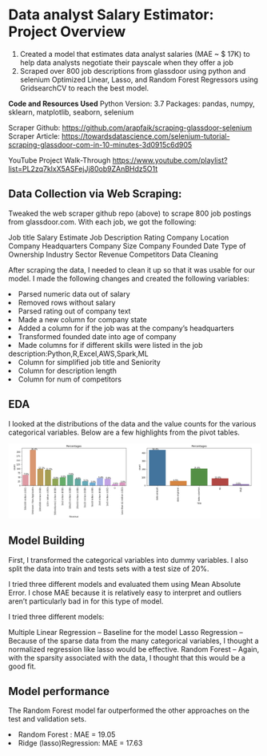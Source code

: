 
# Data analyst Salary Estimator: Project Overview
1. Created a model that estimates data analyst salaries (MAE ~ $ 17K) to help data analysts negotiate their payscale when they offer a job
2. Scraped over 800 job descriptions from glassdoor using python and selenium Optimized Linear, Lasso, and Random Forest Regressors using GridsearchCV to reach the best model.

**Code and Resources Used**
Python Version: 3.7
Packages: pandas, numpy, sklearn, matplotlib, seaborn, selenium

Scraper Github: https://github.com/arapfaik/scraping-glassdoor-selenium
Scraper Article: https://towardsdatascience.com/selenium-tutorial-scraping-glassdoor-com-in-10-minutes-3d0915c6d905


YouTube Project Walk-Through
https://www.youtube.com/playlist?list=PL2zq7klxX5ASFejJj80ob9ZAnBHdz5O1t

## Data Collection via Web Scraping:
Tweaked the web scraper github repo (above) to scrape 800 job postings from glassdoor.com. With each job, we got the following:

Job title
Salary Estimate
Job Description
Rating
Company
Location
Company Headquarters
Company Size
Company Founded Date
Type of Ownership
Industry
Sector
Revenue
Competitors
Data Cleaning

After scraping the data, I needed to clean it up so that it was usable for our model. I made the following changes and created the following variables:

<li>Parsed numeric data out of salary</li>
<li>Removed rows without salary</li>
<li>Parsed rating out of company text</li>
<li>Made a new column for company state</li>
<li>Added a column for if the job was at the company’s headquarters</li>
<li>Transformed founded date into age of company</li>
<li>Made columns for if different skills were listed in the job description:Python,R,Excel,AWS,Spark,ML</li>
<li>Column for simplified job title and Seniority</li>
<li>Column for description length</li>
<li>Column for num of competitors</li>

## EDA

I looked at the distributions of the data and the value counts for the various categorical variables. Below are a few highlights from the pivot tables.

![alt text](https://github.com/waibazen/analyzing_data_analyst_jobpost_glassdoor/blob/master/eda.png "Logo Title Text 1")


## Model Building
First, I transformed the categorical variables into dummy variables. I also split the data into train and tests sets with a test size of 20%.

I tried three different models and evaluated them using Mean Absolute Error. I chose MAE because it is relatively easy to interpret and outliers aren’t particularly bad in for this type of model.

I tried three different models:

Multiple Linear Regression – Baseline for the model
Lasso Regression – Because of the sparse data from the many categorical variables, I thought a normalized regression like lasso would be effective.
Random Forest – Again, with the sparsity associated with the data, I thought that this would be a good fit.

## Model performance
The Random Forest model far outperformed the other approaches on the test and validation sets.

<li>Random Forest : MAE = 19.05</li>

<li>Ridge (lasso)Regression: MAE = 17.63</li>
